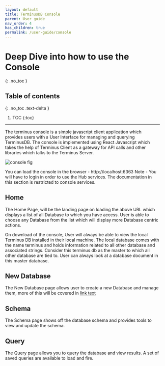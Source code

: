 ```yaml
---
layout: default
title: TerminusDB Console
parent: User guide
nav_order: 4
has_children: true
permalink: /user-guide/console
---
```



# Deep Dive into how to use the Console
{: .no_toc }

## Table of contents
{: .no_toc .text-delta }

1. TOC
{:toc}

---


The terminus console is a simple javascript client application which provides users with a User Interface for managing and querying TerminusDB.
The console is implemented using React Javascript which takes the help of Terminus Client as a gateway for API calls and other libraries which talks to the Terminus Server.

![console fig](../../assets/images/console/overview.JPG)

You can load the console in the browser - http://localhost:6363
Note - You will have to login in order to use the Hub services. The documentation in this section is restricted to console services.

## Home

The Home Page, will be the landing page on loading the above URL which displays a list of all Database to which you have access. User is able to choose any Database from the list which will display more Database centric actions.

On download of the console, User will always be able to view the local Terminus DB installed in their local machine. The local database comes with the name terminus and holds information related to all other database and associated strings. Consider this terminus db as the master to which all other database are tied to. User can always look at a database document in this master database.

## New Database

The New Database page allows user to create a new Database and manage them, more of this will be covered in [link text](/docs/console/managing-databases.md)

## Schema

The Schema page shows off the database schema and provides tools to view and update the schema.

## Query

The Query page allows you to query the database and view results. A set of saved queries are available to load and fire.

